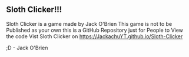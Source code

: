 ## Sloth Clicker!!!
Sloth Clicker is a game made by Jack O'Brien
This game is not to be Published as your own this is a GitHub Repository just for People to View the code
Vist Sloth Clicker on https://JackachuYT.github.io/Sloth-Clicker

;D - Jack O'Brien
